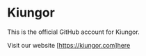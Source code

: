 # Kiungor
This is the official GitHub account for Kiungor.

Visit our website  [https://kiungor.com]here
